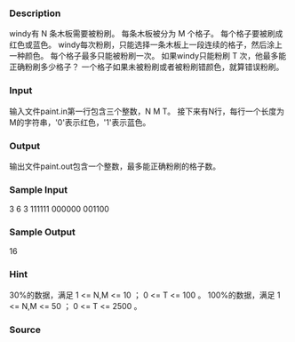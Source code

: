 
### Description
windy有 N 条木板需要被粉刷。 每条木板被分为 M 个格子。 每个格子要被刷成红色或蓝色。 windy每次粉刷，只能选择一条木板上一段连续的格子，然后涂上一种颜色。 每个格子最多只能被粉刷一次。 如果windy只能粉刷 T 次，他最多能正确粉刷多少格子？ 一个格子如果未被粉刷或者被粉刷错颜色，就算错误粉刷。
### Input
输入文件paint.in第一行包含三个整数，N M T。 接下来有N行，每行一个长度为M的字符串，'0'表示红色，'1'表示蓝色。
### Output
输出文件paint.out包含一个整数，最多能正确粉刷的格子数。
### Sample Input
3 6 3
111111
000000
001100

### Sample Output
16

### Hint
30%的数据，满足 1 <= N,M <= 10 ； 0 <= T <= 100 。 100%的数据，满足 1 <= N,M <= 50 ； 0 <= T <= 2500 。
### Source
